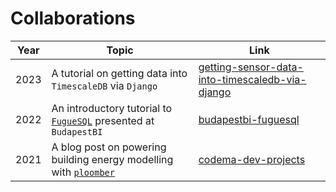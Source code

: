 # Collaborations

| Year | Topic | Link |
| ---- | ----- | ---- |
| 2023 | A tutorial on getting data into `TimescaleDB` via `Django` | [getting-sensor-data-into-timescaledb-via-django](./content/2023-12-14-getting-sensor-data-into-timescaledb-via-django) |
| 2022 | An introductory tutorial to [`FugueSQL`](https://github.com/fugue-project/fugue) presented at `BudapestBI` | [budapestbi-fuguesql](./content/2021-10-17-budapestbi-fuguesql) |
| 2021 | A blog post on powering building energy modelling with [`ploomber`](https://github.com/ploomber/ploomber) | [codema-dev-projects](./content/2022-01-13-codema-dev-projects) |
